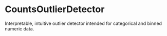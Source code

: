 # CountsOutlierDetector
Interpretable, intuitive outlier detector intended for categorical and binned numeric data.  
